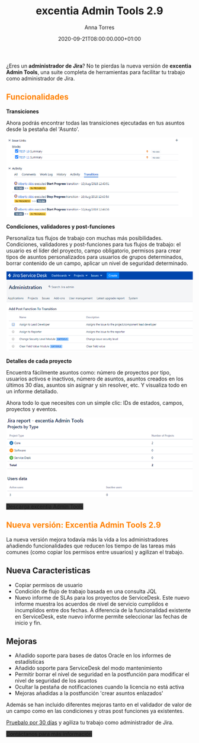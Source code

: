 ﻿---
layout: post
title: 'excentia Admin Tools 2.9'
description: Suite de herramientas para los administradores de Jira
date: '2020-09-21T08:00:00.000+01:00'
author: Anna Torres
categories: 
- productos
- noticias

cover: /img/posts/2020-09-21-nueva-version-excentia-admin-tools-2.9-para-administradores-jira-thumb.jpg
modified_time: '2020-09-21T08:00:00.000+01:00'
---

¿Eres un **administrador de Jira**?
No te pierdas la nueva versión de **excentia Admin Tools**, una suite completa de herramientas para facilitar tu trabajo como administrador de Jira.

## <span style="color:#FF8200">Funcionalidades</span>


**Transiciones**

Ahora podrás encontrar todas las transiciones ejecutadas en tus asuntos desde la pestaña del 'Asunto'.

<img src="img/posts/2020-09-21-nueva-version-excentia-admin-tools-2.9-para-administradores-jira-eatools-transition.png" alt="Transiciones en Jira">

**Condiciones, validadores y post-funciones**

Personaliza tus flujos de trabajo con muchas más posibilidades. Condiciones, validadores y post-funciones para tus flujos de trabajo: el usuario es el líder del proyecto, campo obligatorio, permisos para crear tipos de asuntos personalizados para usuarios de grupos determinados, borrar contenido de un campo, aplicar un nivel de seguridad determinado.

<img src="img/posts/2020-09-21-nueva-version-excentia-admin-tools-2.9-para-administradores-jira-eatools-workflow.png" alt="Mejorar los workflows en Jira">

**Detalles de cada proyecto**

Encuentra fácilmente asuntos como: número de proyectos por tipo, usuarios activos e inactivos, número de asuntos, asuntos creados en los últimos 30 días, asuntos sin asignar y sin resolver, etc. Y visualiza todo en un informe detallado.

Ahora todo lo que necesites con un simple clic: IDs de estados, campos, proyectos y eventos.

<img src="img/posts/2020-09-21-nueva-version-excentia-admin-tools-2.9-para-administradores-jira-eatools-report.png" alt="Información detallada en Jira">

<a href="https://marketplace.atlassian.com/apps/1219118/excentia-admin-tools-for-jira?hosting=server&tab=overview" class="btn btn-outline-white btn-xl" style="background:#333333;border:none" >Descarga excentia Admin Tools</a>

## <span style="color:#FF8200">Nueva versión: Excentia Admin Tools 2.9</span>

La nueva versión mejora todavía más la vida a los administradores añadiendo funcionalidades que reducen los tiempo de las tareas más comunes (como copiar los permisos entre usuarios) y agilizan el trabajo.

## Nueva Caracteristicas

- Copiar permisos de usuario
- Condición de flujo de trabajo basada en una consulta JQL
- Nuevo informe de SLAs para los proyectos de ServiceDesk. Este nuevo informe muestra los acuerdos de nivel de servicio cumplidos e incumplidos entre dos fechas. A diferencia de la funcionalidad existente en ServiceDesk, este nuevo informe permite seleccionar las fechas de inicio y fin.

## Mejoras

- Añadido soporte para bases de datos Oracle en los informes de estadísticas
- Añadido soporte para ServiceDesk del modo mantenimiento
- Permitir borrar el nivel de seguridad  en la postfunción para modificar el nivel de seguridad de los asuntos
- Ocultar la pestaña de notificaciones cuando la licencia no está activa
- Mejoras añadidas a la postfunción 'crear asuntos enlazados'


Además se han incluido diferentes mejoras tanto en el validador de valor de un campo como en las condiciones y otras post funciones ya existentes.

[Pruebalo por 30 días](https://marketplace.atlassian.com/apps/1219118/excentia-admin-tools-for-jira) y agiliza tu trabajo como administrador de Jira.

<span id="contact-button" class="btn btn-outline-white btn-xl" style="background:#333333; border:none" >Contáctanos para más información</span>
<br>